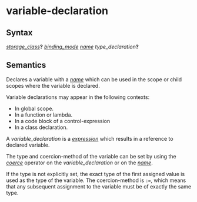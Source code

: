 # variable-declaration

## Syntax

[_storage_class_](storage_class.md)__?__ [_binding_mode_](binding_mode.md) [_name_](name.md) _type_declaration_**?**

## Semantics
Declares a variable with a [_name_](name.md) which can be used in the scope or
child scopes where the variable is declared.

Variable declarations may appear in the following contexts:
 - In global scope.
 - In a function or lambda.
 - In a code block of a control-expression
 - In a class declaration.

A _variable_declaration_ is a [_expression_](expression.md) which results in a
reference to declared variable.

The type and coercion-method of the variable can be set by using the
[_coerce_](coerce.md) operator on the _variable_declaration_ or on the
[_name_](name.md).

If the type is not explicitly set, the exact type of the first assigned value is
used as the type of the variable. The coercion-method is `:=`, which means that
any subsequent assignment to the variable must be of exactly the same type.
